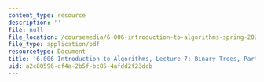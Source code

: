 ```yaml
---
content_type: resource
description: ''
file: null
file_location: /coursemedia/6-006-introduction-to-algorithms-spring-2020/a2c80596cf4a2b5fbc854afdd2f23dcb_MIT6_006S20_lec7.pdf
file_type: application/pdf
resourcetype: Document
title: '6.006 Introduction to Algorithms, Lecture 7: Binary Trees, Part 2: AVL'
uid: a2c80596-cf4a-2b5f-bc85-4afdd2f23dcb
---
```

